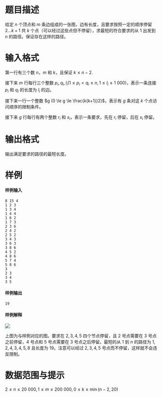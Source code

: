 
# 题目描述

给定 $n$ 个顶点和 $m$ 条边组成的一张图，边有长度，且要求按照一定的顺序停留 $2 \ldots k+1$ 共 $k$ 个点（可以经过这些点但不停留），求最短的符合要求的从 $1$ 出发到 $n$ 的路径。保证存在这样的路径。


# 输入格式

第一行有三个数 $n$，$m$ 和 $k$，且保证 $k \le n - 2$.

接下来 $m$ 行每行三个整数 $p_i, q_i, l_i (1 \le p_i \lt q_i \le n, 1 \le l_i \le 1\ 000)$，表示一条连接 $p_i$ 和 $q_i$ 的长度为 $l_i$ 的边。

接下来一行一个整数 $g (0 \le g \le \frac{k(k+1)}2)$，表示有 $g$ 条对这 $k$ 个点访问顺序的限制条件。

接下来 $g$ 行每行有两个整数 $r_i$ 和 $s_i$，表示一条要求，先在 $r_i$ 停留，后在 $s_i$ 停留。

# 输出格式

输出满足要求的路径的最短长度。

# 样例

#### 样例输入
```plain
8 15 4
1 2 3
1 3 4
1 4 4
1 6 2
1 7 3
2 3 6
2 4 2
2 5 2
3 4 3
3 6 3
3 8 6
4 5 2
4 8 6
5 7 4
5 8 6
3
2 3
3 4
3 5
```

#### 样例输出
```plain
19
```

#### 样例解释
![](/source/loj/2648/img/aHR0cHM6Ly9tYWluLmVkdS5wbC9lbi9pbWFnZXMvT0kxNC9hdHJ6YWQxLmdpZg==.gif)

上图为与样例对应的图。要求在 $2,3,4,5$ 四个节点停留，且 $2$ 号点需要在 $3$ 号点之前停留，$4$ 号点和 $5$ 号点需要在 $3$ 号点之后停留。最短的从 $1$ 到 $n$ 的路径为 $1, 2, 4, 3, 4, 5, 8$ 且长度为 $19$。注意可以经过 $2,3,4,5$ 号点而不停留，这样就不会违反限制。

# 数据范围与提示

$2 \le n \le 20\ 000, 1 \le m \le 200\ 000, 0 \le k \le \min(n-2,20)$

